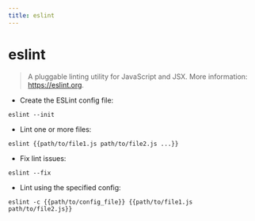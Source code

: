 ```yaml
---
title: eslint
---
```

# eslint

> A pluggable linting utility for JavaScript and JSX.
> More information: <https://eslint.org>.

- Create the ESLint config file:

`eslint --init`

- Lint one or more files:

`eslint {{path/to/file1.js path/to/file2.js ...}}`

- Fix lint issues:

`eslint --fix`

- Lint using the specified config:

`eslint -c {{path/to/config_file}} {{path/to/file1.js path/to/file2.js}}`
